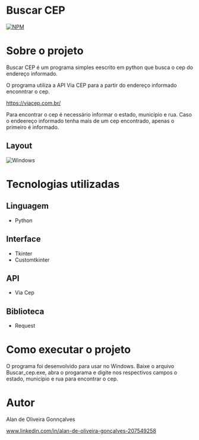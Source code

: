  # Buscar CEP
 
[![NPM](https://img.shields.io/npm/l/react)](https://github.com/Alan-oliveir/Buscar_END/blob/main/LICENSE)

# Sobre o projeto

Buscar CEP é um programa simples eescrito em python que busca o cep do endereço informado.

O programa utiliza a API Via CEP para a partir do endereço informado enconntrar o cep.

https://viacep.com.br/

Para encontrar o cep é necessário informar o estado, município e rua. Caso o endeereço informado tenha mais de um cep encontrado, apenas o primeiro é informado.    

## Layout 
![Windows](https://github.com/Alan-oliveir/Buscar_END/blob/main/test_images/Buscar_cep_screenshot.jpg) 

# Tecnologias utilizadas
## Linguagem
- Python

## Interface
- Tkinter
- Customtkinter

## API
- Via Cep

## Biblioteca
- Request

# Como executar o projeto

O programa foi desenvolvido para usar no Windows. Baixe o arquivo Buscar_cep.exe, abra o progarama e digite nos respectivos campos o estado, município e rua para encontrar o cep.

# Autor

Alan de Oliveira Gonnçalves

www.linkedin.com/in/alan-de-oliveira-gonçalves-207549258
